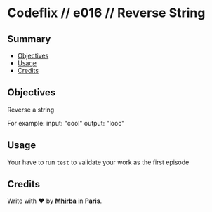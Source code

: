 # Codeflix // e016 // Reverse String

## <a name='TOC'>Summary</a>

- [Objectives](#objectives)
- [Usage](#usage)
- [Credits](#credits)

## <a name='objectives'>Objectives</a>

Reverse a string

For example: input: "cool" output: "looc"

## <a name='usage'>Usage</a>

Your have to run `test` to validate your work as the first episode

## <a name='credits'>Credits</a>

Write with :heart: by [**Mhirba**](http://mhirba.com) in **Paris**.
